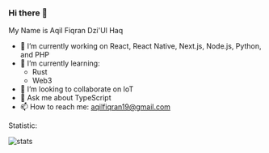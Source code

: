 ### Hi there 👋

My Name is Aqil Fiqran Dzi'Ul Haq
- 🔭 I’m currently working on React, React Native, Next.js, Node.js, Python, and PHP 
- 🌱 I’m currently learning: 
    - Rust
    - Web3
- 👯 I’m looking to collaborate on IoT
- 💬 Ask me about TypeScript
- 📫 How to reach me: aqilfiqran19@gmail.com

Statistic:

![stats](https://github-readme-stats.vercel.app/api/top-langs/?username=aqilfiqran&layout=compact&theme=buefy&hide_border=true)

